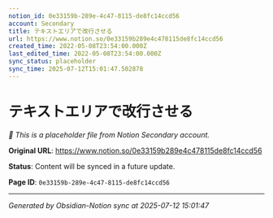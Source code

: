 ```yaml
---
notion_id: 0e33159b-289e-4c47-8115-de8fc14ccd56
account: Secondary
title: テキストエリアで改行させる
url: https://www.notion.so/0e33159b289e4c478115de8fc14ccd56
created_time: 2022-05-08T23:54:00.000Z
last_edited_time: 2022-05-08T23:54:00.000Z
sync_status: placeholder
sync_time: 2025-07-12T15:01:47.502878
---
```


# テキストエリアで改行させる

*🔄 This is a placeholder file from Notion Secondary account.*

**Original URL**: https://www.notion.so/0e33159b289e4c478115de8fc14ccd56

**Status**: Content will be synced in a future update.

**Page ID**: `0e33159b-289e-4c47-8115-de8fc14ccd56`

---

*Generated by Obsidian-Notion sync at 2025-07-12 15:01:47*
